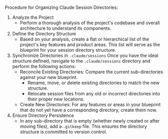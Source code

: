 Procedure for Organizing Claude Session Directories:

1. Analyze the Project
   - Perform a thorough analysis of the project's codebase and overall architecture to understand its components.
2. Define the Directory Structure
   - Based on your analysis, create a flat or hierarchical list of the project's key features and product areas. This list will serve as the blueprint for your session directory structure.
3. Synchronize Directories in `.claude/sessions`
Once you have the ideal structure defined, navigate to the `.claude/sessions` directory and perform the following actions:
   - Reconcile Existing Directories: Compare the current sub-directories against your new blueprint.
     - Rename, move, or delete existing directories to match the new structure.
     - Relocate session files from any old or incorrect directories into their proper new locations.
   - Create New Directories: For any features or areas in your blueprint that do not yet have a corresponding directory, create them now.
4. Ensure Directory Persistence
   - In any sub-directory that is empty (whether newly created or after moving files), add a `.gitkeep` file. This ensures the directory structure is committed to version control.
